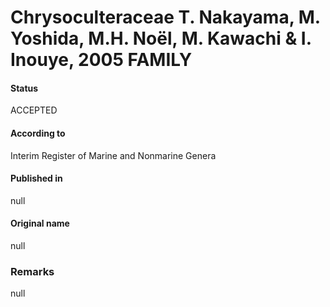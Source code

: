 Chrysoculteraceae T. Nakayama, M. Yoshida, M.H. Noël, M. Kawachi & I. Inouye, 2005 FAMILY
=======

#### Status
ACCEPTED

#### According to
Interim Register of Marine and Nonmarine Genera

#### Published in
null

#### Original name
null

### Remarks
null